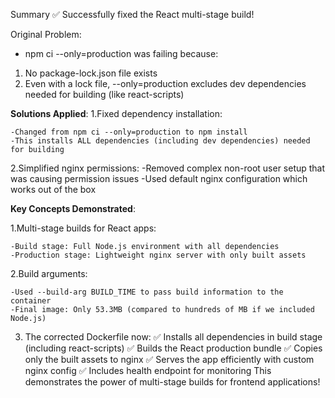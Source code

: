 Summary
✅ Successfully fixed the React multi-stage build!

Original Problem:
- npm ci --only=production was failing because:
1. No package-lock.json file exists
2. Even with a lock file, --only=production excludes dev dependencies needed for building (like react-scripts)

**Solutions Applied**:
1.Fixed dependency installation:

    -Changed from npm ci --only=production to npm install
    -This installs ALL dependencies (including dev dependencies) needed for building
2.Simplified nginx permissions:
    -Removed complex non-root user setup that was causing permission issues
    -Used default nginx configuration which works out of the box

**Key Concepts Demonstrated**:

1.Multi-stage builds for React apps:

    -Build stage: Full Node.js environment with all dependencies
    -Production stage: Lightweight nginx server with only built assets

2.Build arguments:

    -Used --build-arg BUILD_TIME to pass build information to the container
    -Final image: Only 53.3MB (compared to hundreds of MB if we included Node.js)

3. The corrected Dockerfile now:
✅ Installs all dependencies in build stage (including react-scripts)
✅ Builds the React production bundle
✅ Copies only the built assets to nginx
✅ Serves the app efficiently with custom nginx config
✅ Includes health endpoint for monitoring
This demonstrates the power of multi-stage builds for frontend applications!